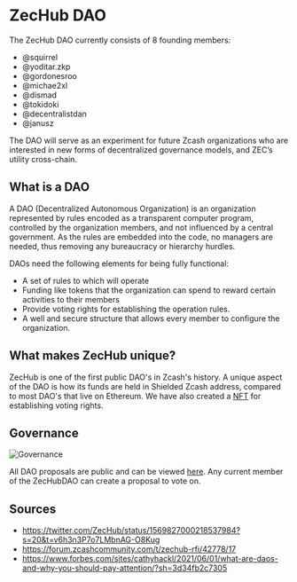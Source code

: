 # ZecHub DAO

The ZecHub DAO currently consists of 8 founding members:

* @squirrel
* @yoditar.zkp 
* @gordonesroo 
* @michae2xl 
* @dismad 
* @tokidoki 
* @decentralistdan
* @janusz

The DAO will serve as an experiment for future Zcash organizations who are interested in new forms of decentralized governance models, and ZEC’s utility cross-chain.

## What is a DAO

A DAO (Decentralized Autonomous Organization) is an organization represented by rules encoded as a transparent computer program, controlled by the organization members, and not influenced by a central government. As the rules are embedded into the code, no managers are needed, thus removing any bureaucracy or hierarchy hurdles.

DAOs need the following elements for being fully functional: 

* A set of rules to which will operate
* Funding like tokens that the organization can spend to reward certain activities to their members
* Provide voting rights for establishing the operation rules. 
* A well and secure structure that allows every member to configure the organization.  

## What makes ZecHub unique?

ZecHub is one of the first public DAO's in Zcash's history. A unique aspect of the DAO is how its funds are held in Shielded Zcash address, compared to most DAO's that live on Ethereum. We have also created a [NFT](https://opensea.io/collection/zechub) for establishing voting rights.

## Governance

![Governance](https://user-images.githubusercontent.com/81990132/206885452-29b6ff27-c58f-4361-b5a8-1529212def03.png)

All DAO proposals are public and can be viewed [here](https://snapshot.org/#/zechubdao.eth). Any current member of the ZecHubDAO can create a proposal to vote on.


## Sources

* https://twitter.com/ZecHub/status/1569827000218537984?s=20&t=v6h3n3P7o7LMbnAG-O8Kug
* https://forum.zcashcommunity.com/t/zechub-rfi/42778/17
* https://www.forbes.com/sites/cathyhackl/2021/06/01/what-are-daos-and-why-you-should-pay-attention/?sh=3d34fb2c7305

